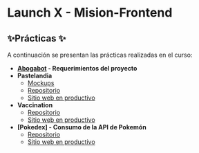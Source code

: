 # Launch X - Mision-Frontend

## ✨Prácticas ✨

A continuación se presentan las prácticas realizadas en el curso:
- **[Abogabot](./1.%20Abogabot/requerimientos.md) - Requerimientos del proyecto**
- **Pastelandia**
  * [Mockups](./2.%20Pastelandia/Pasteler%C3%ADa.pdf)
  * [Repositorio](./2.%20Pastelandia/)
  * [Sitio web en productivo](https://charming-meerkat-0be62a.netlify.app/index.html)
- **Vaccination**
  * [Repositorio](./3.%20Vaccination/)
  * [Sitio web en productivo](https://golden-faun-e0704f.netlify.app)
- **[Pokedex] - Consumo de la API de Pokemón**
  * [Repositorio](./4.%20Pokedex/)
  * [Sitio web en productivo](https://venerable-gaufre-c0dce7.netlify.app)